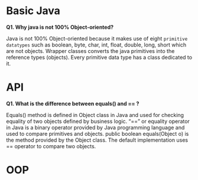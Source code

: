 # Basic Java
**Q1. Why java is not 100% Object-oriented?**

Java is not 100% Object-oriented because it makes use of eight `primitive datatypes` such as boolean, byte, char, int, float, double, long, short which are not objects. Wrapper classes converts the java primitives into the reference types (objects). Every primitive data type has a class dedicated to it.

# API
**Q1. What is the difference between equals() and == ?**

Equals() method is defined in Object class in Java and used for checking equality of two objects defined by business logic.
“==” or equality operator in Java is a binary operator provided by Java programming language and used to compare primitives and objects. public boolean equals(Object o) is the method provided by the Object class. The default implementation uses == operator to compare two objects. 
# OOP
